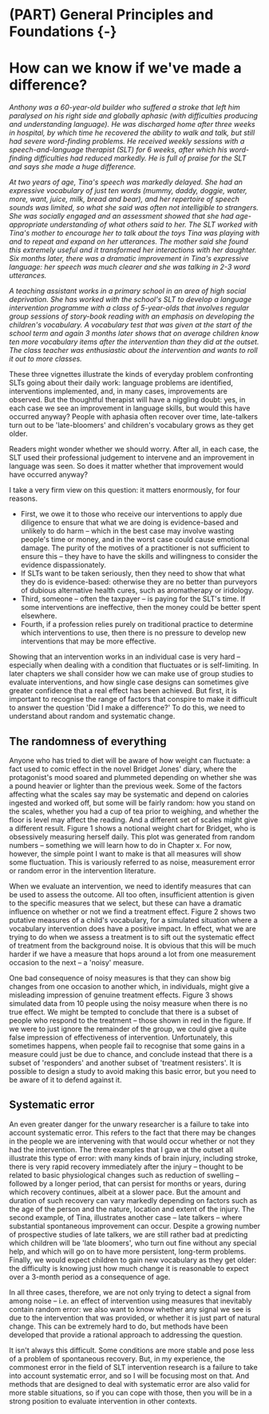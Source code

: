 # (PART) General Principles and Foundations {-}

# How can we know if we've made a difference?

*Anthony was a 60-year-old builder who suffered a stroke that left him paralysed on his right side and globally aphasic (with difficulties producing and understanding language). He was discharged home after three weeks in hospital, by which time he recovered the ability to walk and talk, but still had severe word-finding problems. He received weekly sessions with a speech-and-language therapist (SLT) for 6 weeks, after which his word-finding difficulties had reduced markedly. He is full of praise for the SLT and says she made a huge difference.* 

*At two years of age, Tina's speech was markedly delayed. She had an expressive vocabulary of just ten words (mummy, daddy, doggie, water, more, want, juice, milk, bread and bear), and her repertoire of speech sounds was limited, so what she said was often not intelligible to strangers. She was socially engaged and an assessment showed that she had age-appropriate understanding of what others said to her.  The SLT worked with Tina's mother to encourage her to talk about the toys Tina was playing with and to repeat and expand on her utterances. The mother said she found this extremely useful and it transformed her interactions with her daughter. Six months later, there was a dramatic improvement in Tina's expressive language: her speech was much clearer and she was talking in 2-3 word utterances.* 

*A teaching assistant works in a primary school in an area of high social deprivation. She has worked with the school's SLT to develop a language intervention programme with a class of 5-year-olds that involves regular group sessions of story-book reading with an emphasis on developing the children's vocabulary. A vocabulary test that was given at the start of the school term and again 3 months later shows that on average children know ten more vocabulary items after the intervention than they did at the outset. The class teacher was enthusiastic about the intervention and wants to roll it out to more classes.*

These three vignettes illustrate the kinds of everyday problem confronting SLTs going about their daily work: language problems are identified, interventions implemented, and, in many cases, improvements are observed. But the thoughtful therapist will have a niggling doubt: yes, in each case we see an improvement in language skills, but would this have occurred anyway? People with aphasia often recover over time, late-talkers turn out to be 'late-bloomers' and children's vocabulary grows as they get older. 

Readers might wonder whether we should worry. After all, in each case, the SLT used their professional judgement to intervene and an improvement in language was seen. So does it matter whether that improvement would have occurred anyway?

I take a very firm view on this question: it matters enormously, for four reasons. 

 -	First, we owe it to those who receive our interventions to apply due diligence to ensure that what we are doing is evidence-based and unlikely to do harm – which in the best case may involve wasting people's time or money, and in the worst case could cause emotional damage. The purity of the motives of a practitioner is not sufficient to ensure this – they have to have the skills and willingness to consider the evidence dispassionately.
 -	If SLTs want to be taken seriously, then they need to show that what they do is evidence-based: otherwise they are no better than purveyors of dubious alternative health cures, such as aromatherapy or iridology. 
 -	Third, someone – often the taxpayer – is paying for the SLT's time. If some interventions are ineffective, then the money could be better spent elsewhere. 
-	Fourth, if a profession relies purely on traditional practice to determine which interventions to use, then there is no pressure to develop new interventions that may be more effective.

Showing that an intervention works in an individual case is very hard – especially when dealing with a condition that fluctuates or is self-limiting. In later chapters we shall consider how we can make use of group studies to evaluate interventions, and how single case designs can sometimes give greater confidence that a real effect has been achieved.  But first, it is important to recognise the range of factors that conspire to make it difficult to answer the question 'Did I make a difference?' To do this, we need to understand about random and systematic change.

## The randomness of everything
Anyone who has tried to diet will be aware of how weight can fluctuate: a fact used to comic effect in the novel Bridget Jones' diary, where the protagonist's mood soared and plummeted depending on whether she was a pound heavier or lighter than the previous week. Some of the factors affecting what the scales say may be systematic and depend on calories ingested and worked off, but some will be fairly random: how you stand on the scales, whether you had a cup of tea prior to weighing, and whether the floor is level may affect the reading. And a different set of scales might give a different result. Figure 1 shows a notional weight chart for Bridget, who is obsessively measuring herself daily. This plot was generated from random numbers – something we will learn how to do in Chapter x. For now, however, the simple point I want to make is that all measures will show some fluctuation. This is variously referred to as noise, measurement error or random error in the intervention literature.

When we evaluate an intervention, we need to identify measures that can be used to assess the outcome. All too often, insufficient attention is given to the specific measures that we select, but these can have a dramatic influence on whether or not we find a treatment effect. Figure 2 shows two putative measures of a child's vocabulary, for a simulated situation where a vocabulary intervention does have a positive impact. In effect, what we are trying to do when we assess a treatment is to sift out the systematic effect of treatment from the background noise. It is obvious that this will be much harder if we have a measure that hops around a lot from one measurement occasion to the next – a 'noisy' measure. 

One bad consequence of noisy measures is that they can show big changes from one occasion to another which, in individuals, might give a misleading impression of genuine treatment effects. Figure 3 shows simulated data from 10 people using the noisy measure when there is no true effect. We might be tempted to conclude that there is a subset of people who respond to the treatment – those shown in red in the figure. If we were to just ignore the remainder of the group, we could give a quite false impression of effectiveness of intervention. Unfortunately, this sometimes happens, when people fail to recognise that some gains in a measure could just be due to chance, and conclude instead that there is a subset of 'responders' and another subset of 'treatment resisters'. It is possible to design a study to avoid making this basic error, but you need to be aware of it to defend against it.

## Systematic error

An even greater danger for the unwary researcher is a failure to take into account systematic error. This refers to the fact that there may be changes in the people we are intervening with that would occur whether or not they had the intervention. The three examples that I gave at the outset all illustrate this type of error: with many kinds of brain injury, including stroke, there is very rapid recovery immediately after the injury – thought to be related to basic physiological changes such as reduction of swelling – followed by a longer period, that can persist for months or years, during which recovery continues, albeit at a slower pace. But the amount and duration of such recovery can vary markedly depending on factors such as the age of the person and the nature, location and extent of the injury.  The second example, of Tina, illustrates another case – late talkers – where substantial spontaneous improvement can occur. Despite a growing number of prospective studies of late talkers, we are still rather bad at predicting which children will be 'late bloomers', who turn out fine without any special help, and which will go on to have more persistent, long-term problems. Finally, we would expect children to gain new vocabulary as they get older: the difficulty is knowing just how much change it is reasonable to expect over a 3-month period as a consequence of age.

In all three cases, therefore, we are not only trying to detect a signal from among noise – i.e. an effect of intervention using measures that inevitably contain random error: we also want to know whether any signal we see is due to the intervention that was provided, or whether it is just part of natural change. This can be extremely hard to do, but methods have been developed that provide a rational approach to addressing the question.

It isn't always this difficult. Some conditions are more stable and pose less of a problem of spontaneous recovery. But, in my experience, the commonest error in the field of SLT intervention research is a failure to take into account systematic error, and so I will be focusing most on that. And methods that are designed to deal with systematic error are also valid for more stable situations, so if you can cope with those, then you will be in a strong position to evaluate intervention in other contexts.
